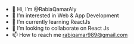 - 👋 Hi, I’m @RabiaQamarAly
- 👀 I’m interested in Web & App Development  
- 🌱 I’m currently learning ReactJs
- 💞️ I’m looking to collaborate on React Js
- 📫 How to reach me rabiqamar989@gmail.com

<!---
RabiaQamarAly/RabiaQamarAly is a ✨ special ✨ repository because its `README.md` (this file) appears on your GitHub profile.
You can click the Preview link to take a look at your changes.
--->
